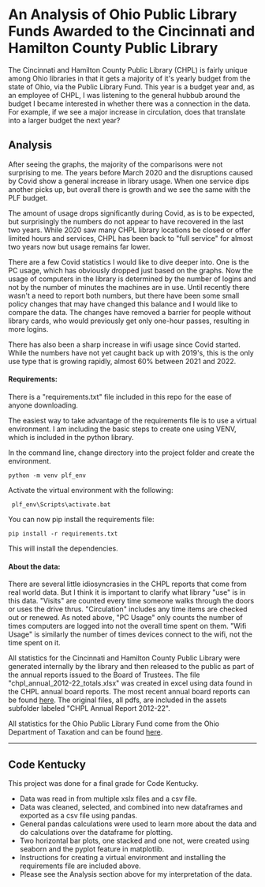 # An Analysis of Ohio Public Library Funds Awarded to the Cincinnati and Hamilton County Public Library

The Cincinnati and Hamilton County Public Library (CHPL) is fairly unique among Ohio libraries in that it gets a majority of it's yearly budget from the state of Ohio, via the Public Library Fund. This year is a budget year and, as an employee of CHPL, I was listening to the general hubbub around the budget I became interested in whether there was a connection in the data. For example, if we see a major increase in circulation, does that translate into a larger budget the next year?

## Analysis
After seeing the graphs, the majority of the comparisons were not surprising to me. The years before March 2020 and the disruptions caused by Covid show a general increase in library usage. When one service dips another picks up, but overall there is growth and we see the same with the PLF budget. 

The amount of usage drops significantly during Covid, as is to be expected, but surprisingly the numbers do not appear to have recovered in the last two years. While 2020 saw many CHPL library locations be closed or offer limited hours and services, CHPL has been back to "full service" for almost two years now but usage remains far lower. 

There are a few Covid statistics I would like to dive deeper into. One is the PC usage, which has obviously dropped just based on the graphs. Now the usage of computers in the library is determined by the number of logins and not by the number of minutes the machines are in use. Until recently there wasn't a need to report both numbers, but there have been some small policy changes that may have changed this balance and I would like to compare the data. The changes have removed a barrier for people without library cards, who would previously get only one-hour passes, resulting in more logins. 

There has also been a sharp increase in wifi usage since Covid started. While the numbers have not yet caught back up with 2019's, this is the only use type that is growing rapidly, almost 60% between 2021 and 2022. 

#### Requirements:
There is a "requirements.txt" file included in this repo for the ease of anyone downloading. 

The easiest way to take advantage of the requirements file is to use a virtual environment. I am including the basic steps to create one using VENV, which is included in the python library.

In the command line, change directory into the project folder and create the environment. 
~~~ 
python -m venv plf_env 
~~~
Activate the virtual environment with the following:
```
 plf_env\Scripts\activate.bat
 ```
You can now pip install the requirements file:
~~~ 
pip install -r requirements.txt
~~~
This will install the dependencies. 

#### About the data: 
There are several little idiosyncrasies in the CHPL reports that come from real world data. But I think it is important to clarify what library "use" is in this data. "Visits" are counted every time someone walks through the doors or uses the drive thrus. "Circulation" includes any time items are checked out or renewed. As noted above, "PC Usage" only counts the number of times computers are logged into not the overall time spent on them. "Wifi Usage" is similarly the number of times devices connect to the wifi, not the time spent on it. 

All statistics for the Cincinnati and Hamilton County Public Library were generated internally by the library and then released to the public as part of the annual reports issued to the Board of Trustees. The file "chpl_annual_2012-22_totals.xlsx" was created in excel using data found in the CHPL annual board reports. The most recent annual board reports can be found [here](https://chpl.org/about/annual-report/). The original files, all pdfs, are included in the assets subfolder labeled "CHPL Annual Report 2012-22". 

All statistics for the Ohio Public Library Fund come from the Ohio Department of Taxation and can be found [here](https://tax.ohio.gov/researcher/tax-analysis/tax-data-series/local.government.funds).

-------------------------------------------------------------------------------------------------------------------------

## Code Kentucky
This project was done for a final grade for Code Kentucky. 

- Data was read in from multiple xslx files and a csv file. 
- Data was cleaned, selected, and combined into new dataframes and exported as a csv file using pandas. 
- General pandas calculations were used to learn more about the data and do calculations over the dataframe for plotting. 
- Two horizontal bar plots, one stacked and one not, were created using seaborn and the pyplot feature in matplotlib.
- Instructions for creating a virtual environment and installing the requirements file are included above.
- Please see the Analysis section above for my interpretation of the data. 